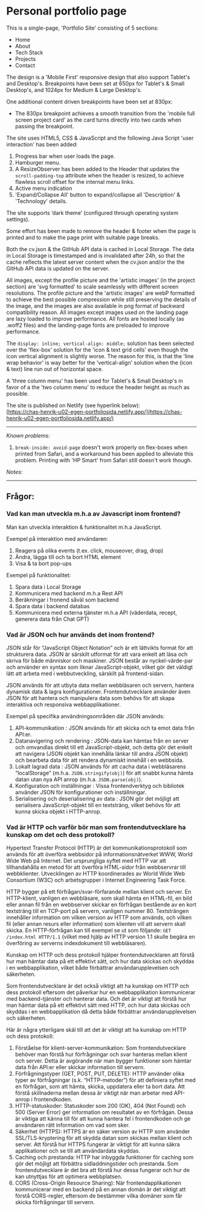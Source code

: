 # Personal portfolio page

This is a single-page, 'Portfolio Site' consisting of 5 sections:
- Home
- About
- Tech Stack
- Projects
- Contact

The design is a 'Mobile First' responsive design that also support Tablet's and Desktop's. Breakpoints have been set at 650px for Tablet's & Small Desktop's, and 1024px for Medium & Large Desktop's.  
  
One additional content driven breakpoints have been set at 830px:  
- The 830px breakpoint achieves a smooth transition from the 'mobile full screen project card' as the card turns directly into two cards when passing the breakpoint. 
  
The site uses HTML5, CSS & JavaScript and the following Java Script 'user interaction' has been added:
1. Progress bar when user loads the page.
2. Hamburger menu.
3. A ResizeObserver has been added to the Header that updates the `scroll-padding-top` attribute when the header is resized, to achieve flawless scroll offset for the internal menu links.
4. Active menu indication
5. 'Expand/Collapse All' button to expand/collapse all 'Description' & 'Technology' details.
  
The site supports ‘dark theme’ (configured through operating system settings).  
  
Some effort has been made to remove the header & footer when the page is printed and to make the page print with suitable page breaks.  
  
Both the cv.json & the GitHub API data is cached in Local Storage. The data in Local Storage is timestamped and is invalidated after 24h, so that the cache reflects the latest server content when the cv.json and/or the the GitHub API data is updated on the server.
  
All images, except the profile picture and the 'artistic images' (in the project section) are 'svg formatted' to scale seamlessly with different screen resolutions. The profile picture and the 'artistic images' are webP formatted to achieve the best possible compression while still preserving the details of the image, and the images are also available in png format of backward compatibility reason. All images except images used on the landing page are lazy loaded to improve performance. All fonts are hosted locally (as .woff2 files) and the landing-page fonts are preloaded to improve performance.
  
The `display: inline; vertical-align: middle;` solution has been selected over the 'flex-box' solution for the 'icon & text grid cells' even though the icon vertical alignment is slightly worse. The reason for this, is that the 'line wrap behavior' is way better for the 'vertical-align' solution when the (icon & text) line run out of horizontal space.
  
A 'three column menu' has been used for Tablet's & Small Desktop's in favor of a the 'two column menu' to reduce the header height as much as possible.
  
The site is published on Netlify (see hyperlink below):  
[https://chas-henrik-u02-egen-portfoliosida.netlify.app/](https://chas-henrik-u02-egen-portfoliosida.netlify.app/)
  
***
*Known problems:*
1. `break-inside: avoid-page` doesn't work properly on flex-boxes when printed from Safari, and a workaround has been applied to alleviate this problem. Printing with 'HP Smart' from Safari still doesn't work though.

*Notes:*

***

## Frågor:

### Vad kan man utveckla m.h.a av Javascript inom frontend?
Man kan utveckla interaktion & funktionalitet m.h.a JavaScript.  

Exempel på interaktion med användaren:
1. Reagera på olika events (t.ex. click, mouseover, drag, drop)
2. Ändra, lägga till och ta bort HTML element
3. Visa & ta bort pop-ups

Exempel på funktionalitet:
1. Spara data i Local Storage
2. Kommunicera med backend m.h.a Rest API
3. Beräkningar i fronend såväl som backend
4. Spara data i backend databas
5. Kommunicera med externa tjänster m.h.a API (väderdata, recept, generera data från Chat GPT)
  
  
### Vad är JSON och hur används det inom frontend?

JSON står för “JavaScript Object Notation” och är ett lättvikts format för att strukturera data. JSON är särskilt utformat för att vara enkelt att läsa och skriva för både människor och maskiner. JSON består av nyckel-värde-par och använder en syntax som liknar JavaScript-objekt, vilket gör det väldigt lätt att arbeta med i webbutveckling, särskilt på frontend-sidan.  
  
JSON används för att utbyta data mellan webbläsaren och servern, hantera dynamisk data & lagra konfigurationer. Frontendutvecklare använder även JSON för att hantera och manipulera data som behövs för att skapa interaktiva och responsiva webbapplikationer.

Exempel på specifika användningsområden där JSON används:
1. API-kommunikation : JSON används för att skicka och ta emot data från API:er. 
2. Datanavigering och rendering : JSON-data kan hämtas från en server och omvandlas direkt till ett JavaScript-objekt, och detta gör det enkelt att navigera (JSON objekt kan innehålla länkar till andra JSON objekt) och bearbeta data för att rendera dynamiskt innehåll i en webbsida.
3. Lokalt lagrad data : JSON används för att cacha data i webbläsarens “localStorage” (m.h.a. `JSON.stringify(obj)`) för att snabbt kunna hämta datan utan nya API anrop (m.h.a. `JSON.parse(obj)`).
4. Konfiguration och inställningar : Vissa frontendverktyg och bibliotek använder JSON för konfigurationer och inställningar. 
5. Serialisering och deserialisering av data : JSON gör det möjligt att serialisera JavaScript-objekt till en textsträng, vilket behövs för att kunna skicka objekt i HTTP-anrop.
  
### Vad är HTTP och varför bör man som frontendutvecklare ha kunskap om det och dess protokoll?

Hypertext Transfer Protocol (HTTP) är det kommunikationsprotokoll som används för att överföra webbsidor på informationsnätverket WWW, World Wide Web på Internet. Det ursprungliga syftet med HTTP var att tillhandahålla en metod för att överföra HTML-sidor från webbservrar till webbklienter.
Utvecklingen av HTTP koordinerades av World Wide Web Consortium (W3C) och arbetsgrupper i Internet Engineering Task Force.

HTTP bygger på ett förfrågan/svar-förfarande mellan klient och server. En HTTP-klient, vanligen en webbläsare, som skall hämta en HTML-fil, en bild eller annan fil från en webbserver skickar en förfrågan bestående av en kort textsträng till en TCP-port på servern, vanligen nummer 80. Textsträngen innehåller information om vilken version av HTTP som används, och vilken fil (eller annan resurs eller information) som klienten vill att servern skall skicka. En HTTP-förfrågan kan till exempel se ut som följande: `GET /index.html HTTP/1.1` (vilket med hjälp av HTTP version 1.1 skulle begära en överföring av serverns indexdokument till webbläsaren).  
  
Kunskap om HTTP och dess protokoll hjälper frontendutvecklaren att förstå hur man hämtar data på ett effektivt sätt, och hur data skickas och skyddas i en webbapplikation, vilket både förbättrar användarupplevelsen och säkerheten.

Som frontendutvecklare är det också viktigt att ha kunskap om HTTP och dess protokoll eftersom det påverkar hur en webbapplikation kommunicerar med backend-tjänster och hanterar data. Och det är viktigt att förstå hur man hämtar data på ett effektivt sätt med HTTP, och hur data skickas och skyddas i en webbapplikation då detta både förbättrar användarupplevelsen och säkerheten.

Här är några ytterligare skäl till att det är viktigt att ha kunskap om HTTP och dess protokoll:
1. Förståelse för klient-server-kommunikation: Som frontendutvecklare behöver man förstå hur förfrågningar och svar hanteras mellan klient och server. Detta är avgörande när man bygger funktioner som hämtar data från API:er eller skickar information till servern.
2. Förfrågningstyper (GET, POST, PUT, DELETE): HTTP använder olika typer av förfrågningar (s.k. “HTTP-metoder”) för att definiera syftet med en förfrågan, som att hämta, skicka, uppdatera eller ta bort data. Att förstå skillnaderna mellan dessa är viktigt när man arbetar med API-anrop i frontendkoden.
3. HTTP-statuskoder: Statuskoder som 200 (OK), 404 (Not Found) och 500 (Server Error) ger information om resultatet av en förfrågan. Dessa är viktiga att känna till för att kunna hantera fel i frontendkoden och ge användaren rätt information om vad som sker.
4. Säkerhet (HTTPS): HTTPS är en säker version av HTTP som använder SSL/TLS-kryptering för att skydda datan som skickas mellan klient och server. Att förstå hur HTTPS fungerar är viktigt för att kunna säkra applikationer och se till att användardata skyddas.
5. Caching och prestanda: HTTP har inbyggda funktioner för caching som gör det möjligt att förbättra sidladdningstider och prestanda. Som frontendutvecklare är det bra att förstå hur dessa fungerar och hur de kan utnyttjas för att optimera webbplatsen.
6. CORS (Cross-Origin Resource Sharing): När frontendapplikationen kommunicerar med en backend på en annan domän är det viktigt att förstå CORS-regler, eftersom de bestämmer vilka domäner som får skicka förfrågningar till servern.

